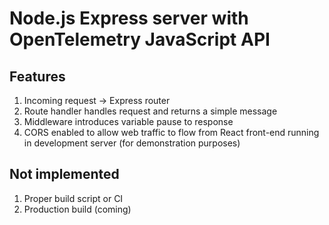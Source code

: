 # Node.js Express server with OpenTelemetry JavaScript API

## Features

1. Incoming request -> Express router
2. Route handler handles request and returns a simple message
3. Middleware introduces variable pause to response
4. CORS enabled to allow web traffic to flow from React front-end running in development server (for demonstration purposes)

## Not implemented

1. Proper build script or CI
2. Production build (coming)